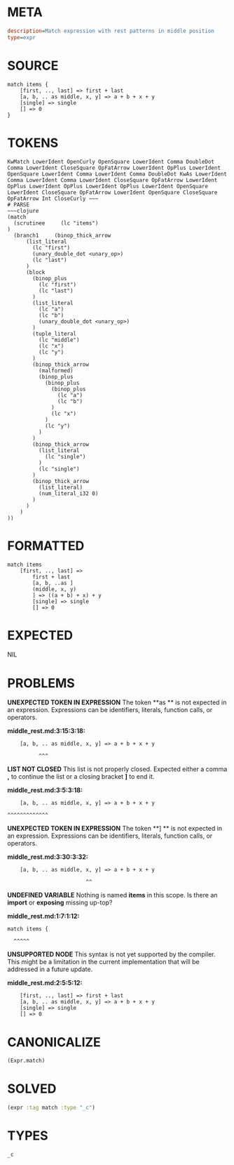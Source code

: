 # META
~~~ini
description=Match expression with rest patterns in middle position
type=expr
~~~
# SOURCE
~~~roc
match items {
    [first, .., last] => first + last
    [a, b, .. as middle, x, y] => a + b + x + y  
    [single] => single
    [] => 0
}
~~~
# TOKENS
~~~text
KwMatch LowerIdent OpenCurly OpenSquare LowerIdent Comma DoubleDot Comma LowerIdent CloseSquare OpFatArrow LowerIdent OpPlus LowerIdent OpenSquare LowerIdent Comma LowerIdent Comma DoubleDot KwAs LowerIdent Comma LowerIdent Comma LowerIdent CloseSquare OpFatArrow LowerIdent OpPlus LowerIdent OpPlus LowerIdent OpPlus LowerIdent OpenSquare LowerIdent CloseSquare OpFatArrow LowerIdent OpenSquare CloseSquare OpFatArrow Int CloseCurly ~~~
# PARSE
~~~clojure
(match
  (scrutinee     (lc "items")
)
  (branch1     (binop_thick_arrow
      (list_literal
        (lc "first")
        (unary_double_dot <unary_op>)
        (lc "last")
      )
      (block
        (binop_plus
          (lc "first")
          (lc "last")
        )
        (list_literal
          (lc "a")
          (lc "b")
          (unary_double_dot <unary_op>)
        )
        (tuple_literal
          (lc "middle")
          (lc "x")
          (lc "y")
        )
        (binop_thick_arrow
          (malformed)
          (binop_plus
            (binop_plus
              (binop_plus
                (lc "a")
                (lc "b")
              )
              (lc "x")
            )
            (lc "y")
          )
        )
        (binop_thick_arrow
          (list_literal
            (lc "single")
          )
          (lc "single")
        )
        (binop_thick_arrow
          (list_literal)
          (num_literal_i32 0)
        )
      )
    )
))
~~~
# FORMATTED
~~~roc
match items
	[first, .., last] => 
		first + last
		[a, b, ..as ]
		(middle, x, y)
		] => ((a + b) + x) + y
		[single] => single
		[] => 0
~~~
# EXPECTED
NIL
# PROBLEMS
**UNEXPECTED TOKEN IN EXPRESSION**
The token **as ** is not expected in an expression.
Expressions can be identifiers, literals, function calls, or operators.

**middle_rest.md:3:15:3:18:**
```roc
    [a, b, .. as middle, x, y] => a + b + x + y  
```
              ^^^


**LIST NOT CLOSED**
This list is not properly closed.
Expected either a comma **,** to continue the list or a closing bracket **]** to end it.

**middle_rest.md:3:5:3:18:**
```roc
    [a, b, .. as middle, x, y] => a + b + x + y  
```
    ^^^^^^^^^^^^^


**UNEXPECTED TOKEN IN EXPRESSION**
The token **] ** is not expected in an expression.
Expressions can be identifiers, literals, function calls, or operators.

**middle_rest.md:3:30:3:32:**
```roc
    [a, b, .. as middle, x, y] => a + b + x + y  
```
                             ^^


**UNDEFINED VARIABLE**
Nothing is named **items** in this scope.
Is there an **import** or **exposing** missing up-top?

**middle_rest.md:1:7:1:12:**
```roc
match items {
```
      ^^^^^


**UNSUPPORTED NODE**
This syntax is not yet supported by the compiler.
This might be a limitation in the current implementation that will be addressed in a future update.

**middle_rest.md:2:5:5:12:**
```roc
    [first, .., last] => first + last
    [a, b, .. as middle, x, y] => a + b + x + y  
    [single] => single
    [] => 0
```


# CANONICALIZE
~~~clojure
(Expr.match)
~~~
# SOLVED
~~~clojure
(expr :tag match :type "_c")
~~~
# TYPES
~~~roc
_c
~~~
